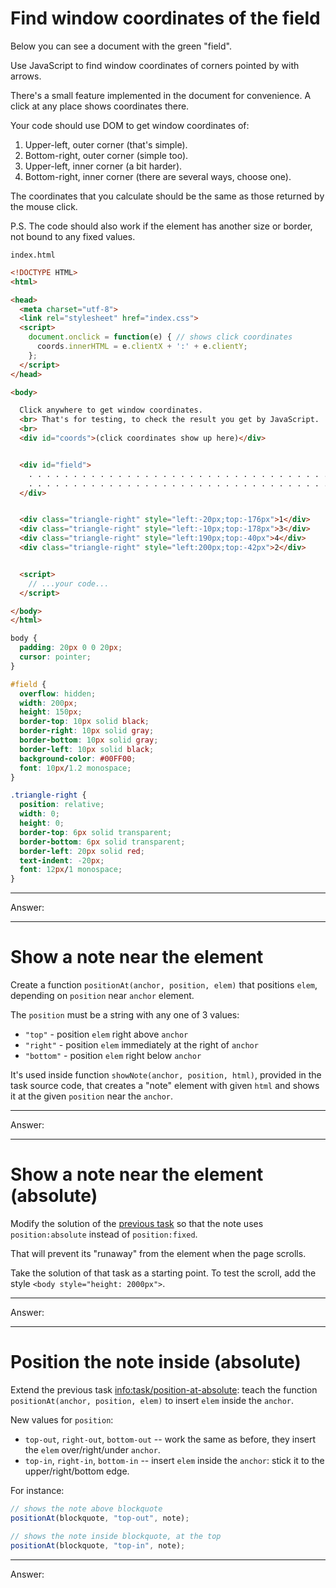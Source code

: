 # Find window coordinates of the field

Below you can see a document with the green "field".

Use JavaScript to find window coordinates of corners pointed by with arrows.

There's a small feature implemented in the document for convenience. A click at any place shows coordinates there.

Your code should use DOM to get window coordinates of:

1. Upper-left, outer corner (that's simple).
2. Bottom-right, outer corner (simple too).
3. Upper-left, inner corner (a bit harder).
4. Bottom-right, inner corner (there are several ways, choose one).

The coordinates that you calculate should be the same as those returned by the mouse click.

P.S. The code should also work if the element has another size or border, not bound to any fixed values.

`index.html`

```html
<!DOCTYPE HTML>
<html>

<head>
  <meta charset="utf-8">
  <link rel="stylesheet" href="index.css">
  <script>
    document.onclick = function(e) { // shows click coordinates
      coords.innerHTML = e.clientX + ':' + e.clientY;
    };
  </script>
</head>

<body>

  Click anywhere to get window coordinates.
  <br> That's for testing, to check the result you get by JavaScript.
  <br>
  <div id="coords">(click coordinates show up here)</div>


  <div id="field">
    . . . . . . . . . . . . . . . . . . . . . . . . . . . . . . . . . . . . . . . . . . . . . . . . . . . . . . . . . . . . . . . . . . . . . . . . . . . . . . . . . . . . . . . . . . . . . . . . . . . . . . . . . . . . . . . . . . . . . . . . . . . . . .
    . . . . . . . . . . . . . . . . . . . . . . . . . . . . . . . . . . . . . . . . . . . . . . . . . . . . . . . . . . . . . . . . . . . . . . . . . . . . . . . . . . . . . . . . . . . . . . . . .
  </div>


  <div class="triangle-right" style="left:-20px;top:-176px">1</div>
  <div class="triangle-right" style="left:-10px;top:-178px">3</div>
  <div class="triangle-right" style="left:190px;top:-40px">4</div>
  <div class="triangle-right" style="left:200px;top:-42px">2</div>


  <script>
    // ...your code...
  </script>

</body>
</html>
```
```css
body {
  padding: 20px 0 0 20px;
  cursor: pointer;
}

#field {
  overflow: hidden;
  width: 200px;
  height: 150px;
  border-top: 10px solid black;
  border-right: 10px solid gray;
  border-bottom: 10px solid gray;
  border-left: 10px solid black;
  background-color: #00FF00;
  font: 10px/1.2 monospace;
}

.triangle-right {
  position: relative;
  width: 0;
  height: 0;
  border-top: 6px solid transparent;
  border-bottom: 6px solid transparent;
  border-left: 20px solid red;
  text-indent: -20px;
  font: 12px/1 monospace;
}
```
---

Answer:


---

# Show a note near the element

Create a function `positionAt(anchor, position, elem)` that positions `elem`, depending on `position` near `anchor` element.

The `position` must be a string with any one of 3 values:
- `"top"` - position `elem` right above `anchor`
- `"right"` - position `elem` immediately at the right of `anchor`
- `"bottom"` - position `elem` right below `anchor`

It's used inside function `showNote(anchor, position, html)`, provided in the task source code, that creates a "note" element with given `html` and shows it at the given `position` near the `anchor`.

---

Answer:

---

# Show a note near the element (absolute)

Modify the solution of the [previous task](#show-a-note-near-the-element) so that the note uses `position:absolute` instead of `position:fixed`.

That will prevent its "runaway" from the element when the page scrolls.

Take the solution of that task as a starting point. To test the scroll, add the style `<body style="height: 2000px">`.

---

Answer:

---

# Position the note inside (absolute)

Extend the previous task <info:task/position-at-absolute>: teach the function  `positionAt(anchor, position, elem)` to insert `elem` inside the `anchor`.

New values for `position`:

- `top-out`, `right-out`, `bottom-out` -- work the same as before, they insert the `elem` over/right/under `anchor`.
- `top-in`, `right-in`, `bottom-in` -- insert `elem` inside the `anchor`: stick it to the upper/right/bottom edge.

For instance:

```js
// shows the note above blockquote
positionAt(blockquote, "top-out", note);

// shows the note inside blockquote, at the top
positionAt(blockquote, "top-in", note);
```

---

Answer:
